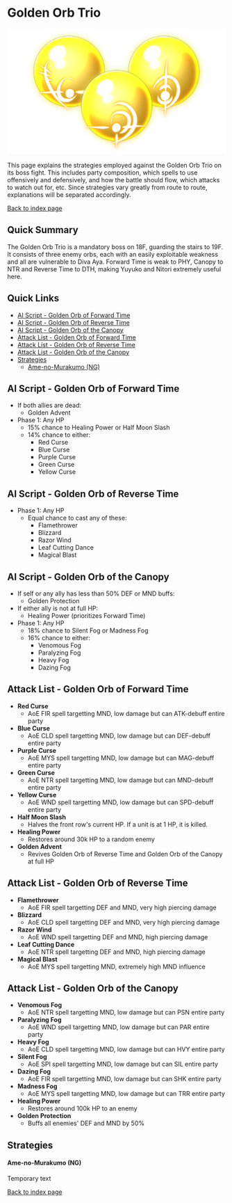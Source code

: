 # Golden Orb Trio

![](img/goldenorbs.png)

This page explains the strategies employed against the Golden Orb Trio on its boss fight. This includes party composition, which spells to use offensively and defensively, and how the battle should flow, which attacks to watch out for, etc. Since strategies vary greatly from route to route, explanations will be separated accordingly.

[Back to index page](../index.md)

## Quick Summary

The Golden Orb Trio is a mandatory boss on 18F, guarding the stairs to 19F. It consists of three enemy orbs, each with an easily exploitable weakness and all are vulnerable to Diva Aya. Forward Time is weak to PHY, Canopy to NTR and Reverse Time to DTH, making Yuyuko and Nitori extremely useful here.

## Quick Links
* [AI Script - Golden Orb of Forward Time](#script-forward)
* [AI Script - Golden Orb of Reverse Time](#script-reverse)
* [AI Script - Golden Orb of the Canopy](#script-canopy)
* [Attack List - Golden Orb of Forward Time](#attacks-forward)
* [Attack List - Golden Orb of Reverse Time](#attacks-reverse)
* [Attack List - Golden Orb of the Canopy](#attacks-canopy)
* [Strategies](#strats)
	* [Ame-no-Murakumo (NG)](#ng-murakumo)

## <a id="script-forward"></a>AI Script - Golden Orb of Forward Time

* If both allies are dead:
	* Golden Advent
* Phase 1: Any HP
	* 15% chance to Healing Power or Half Moon Slash
	* 14% chance to either:
		* Red Curse
		* Blue Curse
		* Purple Curse
		* Green Curse
		* Yellow Curse

## <a id="script-reverse"></a>AI Script - Golden Orb of Reverse Time

* Phase 1: Any HP
	* Equal chance to cast any of these:
		* Flamethrower
		* Blizzard
		* Razor Wind
		* Leaf Cutting Dance
		* Magical Blast

## <a id="script-canopy"></a>AI Script - Golden Orb of the Canopy

* If self or any ally has less than 50% DEF or MND buffs:
	* Golden Protection
* If either ally is not at full HP:
	* Healing Power (prioritizes Forward Time)
* Phase 1: Any HP
	* 18% chance to Silent Fog or Madness Fog
	* 16% chance to either:
		* Venomous Fog
		* Paralyzing Fog
		* Heavy Fog
		* Dazing Fog

## <a id="attacks-formward"></a>Attack List - Golden Orb of Forward Time

* **Red Curse**
	* AoE FIR spell targetting MND, low damage but can ATK-debuff entire party
* **Blue Curse**
	* AoE CLD spell targetting MND, low damage but can DEF-debuff entire party
* **Purple Curse**
	* AoE MYS spell targetting MND, low damage but can MAG-debuff entire party
* **Green Curse**
	* AoE NTR spell targetting MND, low damage but can MND-debuff entire party
* **Yellow Curse**
	* AoE WND spell targetting MND, low damage but can SPD-debuff entire party
* **Half Moon Slash**
	* Halves the front row's current HP. If a unit is at 1 HP, it is killed.
* **Healing Power**
	* Restores around 30k HP to a random enemy
* **Golden Advent**
	* Revives Golden Orb of Reverse Time and Golden Orb of the Canopy at full HP

## <a id="attacks-formward"></a>Attack List - Golden Orb of Reverse Time

* **Flamethrower**
	* AoE FIR spell targetting DEF and MND, very high piercing damage
* **Blizzard**
	* AoE CLD spell targetting DEF and MND, very high piercing damage
* **Razor Wind**
	* AoE WND spell targetting DEF and MND, high piercing damage
* **Leaf Cutting Dance**
	* AoE NTR spell targetting DEF and MND, high piercing damage
* **Magical Blast**
	* AoE MYS spell targetting MND, extremely high MND influence

## <a id="attacks-formward"></a>Attack List - Golden Orb of the Canopy

* **Venomous Fog**
	* AoE NTR spell targetting MND, low damage but can PSN entire party
* **Paralyzing Fog**
	* AoE WND spell targetting MND, low damage but can PAR entire party
* **Heavy Fog**
	* AoE CLD spell targetting MND, low damage but can HVY entire party
* **Silent Fog**
	* AoE SPI spell targetting MND, low damage but can SIL entire party
* **Dazing Fog**
	* AoE FIR spell targetting MND, low damage but can SHK entire party
* **Madness Fog**
	* AoE MYS spell targetting MND, low damage but can TRR entire party
* **Healing Power**
	* Restores around 100k HP to an enemy
* **Golden Protection**
	* Buffs all enemies' DEF and MND by 50%

## <a id="strats"></a>Strategies

#### <a id="ng-murakumo"></a>Ame-no-Murakumo (NG)

Temporary text

[Back to index page](../index.md)